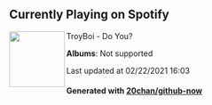 ## Currently Playing on Spotify

[<img align="left" width="100" src="https://i.scdn.co/image/ab67616d0000b2736e54fc0b329c20c3024f02c5">](https://open.spotify.com/album/6pT3v18olmBZkDTm6gj7eW)

TroyBoi - Do You?

**Albums**: Not supported

Last updated at 02/22/2021 16:03

#### Generated with [20chan/github-now](https://github.com/20chan/github-now)


<!--
**20chan/20chan** is a ✨ _special_ ✨ repository because its `README.md` (this file) appears on your GitHub profile.

Here are some ideas to get you started:

- 🔭 I’m currently working on ...
- 🌱 I’m currently learning ...
- 👯 I’m looking to collaborate on ...
- 🤔 I’m looking for help with ...
- 💬 Ask me about ...
- 📫 How to reach me: ...
- 😄 Pronouns: ...
- ⚡ Fun fact: ...
-->

